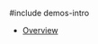 #include demos-intro

- [Overview](https://js.devexpress.com/Demos/WidgetsGallery/Demo/FloatingActionButton/Overview/)